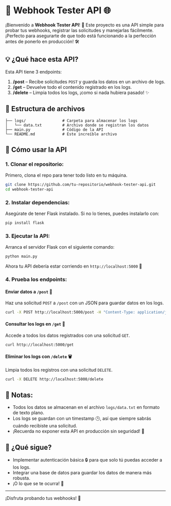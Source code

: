 # 🚀 Webhook Tester API 🌐

¡Bienvenido a **Webhook Tester API**! 🎉 Este proyecto es una API simple para probar tus webhooks, registrar las solicitudes y manejarlas fácilmente. ¡Perfecto para asegurarte de que todo está funcionando a la perfección antes de ponerlo en producción! 🛠️

## 💡 ¿Qué hace esta API?
Esta API tiene 3 endpoints:
1. **/post** – Recibe solicitudes `POST` y guarda los datos en un archivo de logs.
2. **/get** – Devuelve todo el contenido registrado en los logs.
3. **/delete** – Limpia todos los logs, ¡como si nada hubiera pasado! ✨

## 📂 Estructura de archivos
```
├── logs/                # Carpeta para almacenar los logs
│   └── data.txt         # Archivo donde se registran los datos
├── main.py              # Código de la API
└── README.md            # Este increíble archivo
```

## 🚀 Cómo usar la API

### 1. Clonar el repositorio:
Primero, clona el repo para tener todo listo en tu máquina.
```bash
git clone https://github.com/tu-repositorio/webhook-tester-api.git
cd webhook-tester-api
```

### 2. Instalar dependencias:
Asegúrate de tener Flask instalado. Si no lo tienes, puedes instalarlo con:
```bash
pip install flask
```

### 3. Ejecutar la API:
Arranca el servidor Flask con el siguiente comando:
```bash
python main.py
```
Ahora tu API debería estar corriendo en `http://localhost:5000` 🎉

### 4. Prueba los endpoints:
#### **Enviar datos a `/post`** 📨
Haz una solicitud `POST` a `/post` con un JSON para guardar datos en los logs.
```bash
curl -X POST http://localhost:5000/post -H "Content-Type: application/json" -d '{"mensaje": "¡Hola, webhook!"}'
```

#### **Consultar los logs en `/get`** 📜
Accede a todos los datos registrados con una solicitud `GET`.
```bash
curl http://localhost:5000/get
```

#### **Eliminar los logs con `/delete`** 🗑️
Limpia todos los registros con una solicitud `DELETE`.
```bash
curl -X DELETE http://localhost:5000/delete
```

## 📝 Notas:
- Todos los datos se almacenan en el archivo `logs/data.txt` en formato de texto plano.
- Los logs se guardan con un timestamp 🕒, así que siempre sabrás cuándo recibiste una solicitud.
- ¡Recuerda no exponer esta API en producción sin seguridad! 🚨

## 🤖 ¿Qué sigue?
- Implementar autenticación básica 🔒 para que solo tú puedas acceder a los logs.
- Integrar una base de datos para guardar los datos de manera más robusta.
- ¡O lo que se te ocurra! 🎨

---

¡Disfruta probando tus webhooks! 🌈
